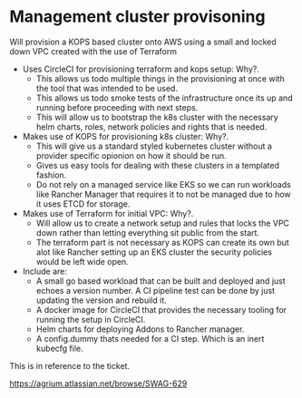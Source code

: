 # Management cluster provisoning

Will provision a KOPS based cluster onto AWS using a small and locked down VPC created with the use of Terraform

* Uses CircleCI for provisioning terraform and kops setup: Why?.
    * This allows us todo multiple things in the provisioning at once with the tool that was intended to be used.
    * This allows us todo smoke tests of the infrastructure once its up and running before proceeding with next steps.
    * This will allow us to bootstrap the k8s cluster with the necessary helm charts, roles, network policies and rights that is needed.
* Makes use of KOPS for provisioning k8s cluster: Why?.
    * This will give us a standard styled kubernetes cluster without a provider specific opionion on how it should be run.
    * Gives us easy tools for dealing with these clusters in a templated fashion.
    * Do not rely on a managed service like EKS so we can run workloads like Rancher Manager that requires it to not be managed due to how it uses ETCD for storage.
* Makes use of Terraform for initial VPC: Why?.
    * Will allow us to create a network setup and rules that locks the VPC down rather than letting everything sit public from the start.
    * The terraform part is not necessary as KOPS can create its own but alot like Rancher setting up an EKS cluster the security policies would be left wide open.
* Include are:
    * A small go based workload that can be built and deployed and just echoes a version number. A CI pipeline test can be done by just updating the version and rebuild it.
    * A docker image for CircleCI that provides the necessary tooling for running the setup in CircleCI.
    * Helm charts for deploying Addons to Rancher manager.
    * A config.dummy thats needed for a CI step. Which is an inert kubecfg file.

This is in reference to the ticket.

https://agrium.atlassian.net/browse/SWAG-629
